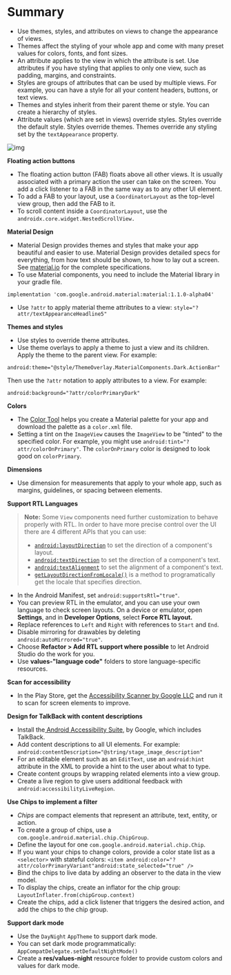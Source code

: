 # Summary

- Use themes, styles, and attributes on views to change the appearance of views.
- Themes affect the styling of your whole app and come with many preset values for colors, fonts, and font sizes.
- An attribute applies to the view in which the attribute is set. Use attributes if you have styling that applies to only one view, such as padding, margins, and constraints.
- Styles are groups of attributes that can be used by multiple views. For example, you can have a style for all your content headers, buttons, or text views.
- Themes and styles inherit from their parent theme or style. You can create a hierarchy of styles.
- Attribute values (which are set in views) override styles. Styles override the default style. Styles override themes. Themes override any styling set by the `textAppearance` property.

![img](https://codelabs.developers.google.com/codelabs/kotlin-android-training-styles-and-themes/img/e7851427054b568d.png)

**Floating action buttons**

- The floating action button (FAB) floats above all other views. It is usually associated with a primary action the user can take on the screen. You add a click listener to a FAB in the same way as to any other UI element.
- To add a FAB to your layout, use a `CoordinatorLayout` as the top-level view group, then add the FAB to it.
- To scroll content inside a `CoordinatorLayout`, use the `androidx.core.widget.NestedScrollView.`

**Material Design**

- Material Design provides themes and styles that make your app beautiful and easier to use. Material Design provides detailed specs for everything, from how text should be shown, to how to lay out a screen. See [material.io](https://material.io/) for the complete specifications.
- To use Material components, you need to include the Material library in your gradle file.

```
implementation 'com.google.android.material:material:1.1.0-alpha04'
```

- Use `?attr` to apply material theme attributes to a view: `style="?attr/textAppearanceHeadline5"`

**Themes and styles**

- Use styles to override theme attributes.
- Use theme overlays to apply a theme to just a view and its children. Apply the theme to the parent view. For example:

```
android:theme="@style/ThemeOverlay.MaterialComponents.Dark.ActionBar"
```

Then use the `?attr` notation to apply attributes to a view. For example:

```
android:background="?attr/colorPrimaryDark"
```

**Colors**

- The [Color Tool](https://material.io/tools/color) helps you create a Material palette for your app and download the palette as a `color.xml` file.
- Setting a tint on the `ImageView` causes the `ImageView` to be "tinted" to the specified color. For example, you might use `android:tint="?attr/colorOnPrimary"`. The `colorOnPrimary` color is designed to look good on `colorPrimary`.

**Dimensions**

- Use dimension for measurements that apply to your whole app, such as margins, guidelines, or spacing between elements.

**Support RTL Languages**

>**Note:** Some `View` components need further customization to behave properly with RTL. In order to have more precise control over the UI there are 4 different APIs that you can use:
>
> - [`android:layoutDirection`](https://developer.android.com/reference/android/util/LayoutDirection) to set the direction of a component's layout.
> - [`android:textDirection`](https://developer.android.com/reference/android/view/View.html#attr_android:textDirection) to set the direction of a component's text.
> - [`android:textAlignment`](https://developer.android.com/reference/android/view/View.html#attr_android:textAlignment) to set the alignment of a component's text.
> - [`getLayoutDirectionFromLocale()`](https://developer.android.com/reference/android/support/v4/text/TextUtilsCompat#getlayoutdirectionfromlocale) is a method to programatically get the locale that specifies direction.

- In the Android Manifest, set `android:supportsRtl="true"`.
- You can preview RTL in the emulator, and you can use your own language to check screen layouts. On a device or emulator, open **Settings**, and in **Developer Options**, select **Force RTL layout.**
- Replace references to `Left` and `Right` with references to `Start` and `End`.
- Disable mirroring for drawables by deleting `android:autoMirrored="true"`.
- Choose **Refactor > Add RTL support where possible** to let Android Studio do the work for you.
- Use **values-"language code"** folders to store language-specific resources.

**Scan for accessibility**

- In the Play Store, get the [Accessibility Scanner by Google LLC](https://play.google.com/store/apps/details?id=com.google.android.apps.accessibility.auditor) and run it to scan for screen elements to improve.

**Design for TalkBack with content descriptions**

- Install the[ Android Accessibility Suite](https://play.google.com/store/apps/details?id=com.google.android.marvin.talkback), by Google, which includes TalkBack.
- Add content descriptions to all UI elements. For example:
  `android:contentDescription="@string/stage_image_description"`
- For an editable element such as an `EditText`, use an `android:hint` attribute in the XML to provide a hint to the user about what to type.
- Create content groups by wrapping related elements into a view group.
- Create a live region to give users additional feedback with `android:accessibilityLiveRegion`.

**Use Chips to implement a filter**

- *Chips* are compact elements that represent an attribute, text, entity, or action.
- To create a group of chips, use a `com.google.android.material.chip.ChipGroup`.
- Define the layout for one `com.google.android.material.chip.Chip`.
- If you want your chips to change colors, provide a color state list as a `<selector>` with stateful colors:
  `<item android:color="?attr/colorPrimaryVariant"android:state_selected="true" />`
- Bind the chips to live data by adding an observer to the data in the view model.
- To display the chips, create an inflator for the chip group:
  `LayoutInflater.from(chipGroup.context)`
- Create the chips, add a click listener that triggers the desired action, and add the chips to the chip group.

**Support dark mode**

- Use the `DayNight` `AppTheme` to support dark mode.
- You can set dark mode programmatically:
  `AppCompatDelegate.setDefaultNightMode()`
- Create a **res/values-night** resource folder to provide custom colors and values for dark mode.